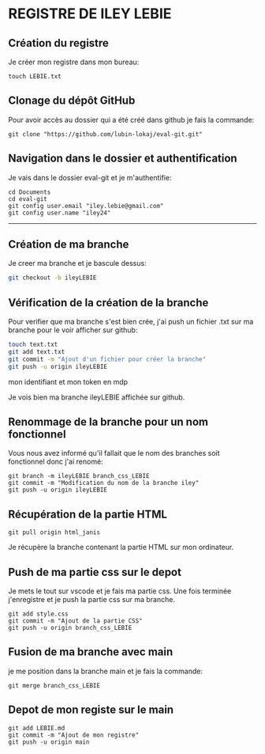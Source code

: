 #  REGISTRE DE ILEY LEBIE

## Création du registre
Je créer mon registre dans mon bureau:
```shell
touch LEBIE.txt
```

##  Clonage du dépôt GitHub
Pour avoir accès au dossier qui a été créé dans github je fais la commande:
```shell
git clone "https://github.com/lubin-lokaj/eval-git.git"
```

##  Navigation dans le dossier et authentification
Je vais dans le dossier eval-git et je m'authentifie:
```shell
cd Documents
cd eval-git
git config user.email "iley.lebie@gmail.com"
git config user.name "iley24"
```

---

##  Création de ma branche
Je creer ma branche et je bascule dessus:
```bash
git checkout -b ileyLEBIE
```

##  Vérification de la création de la branche
Pour verifier que ma branche s'est bien crée, j'ai push un fichier .txt sur ma branche pour le voir afficher sur github:

```bash
touch text.txt
git add text.txt
git commit -m "Ajout d'un fichier pour créer la branche"
git push -u origin ileyLEBIE
```
mon identifiant et mon token en mdp

Je vois bien ma branche ileyLEBIE  affichée sur github.


## Renommage de la branche pour un nom fonctionnel
Vous nous avez informé qu'il fallait que le nom des branches soit
 fonctionnel donc j'ai renomé:

```shell
git branch -m ileyLEBIE branch_css_LEBIE
git commit -m "Modification du nom de la branche iley"
git push -u origin ileyLEBIE
```

##  Récupération de la partie HTML
```shell
git pull origin html_janis
```
Je récupère la branche contenant la partie HTML sur mon ordinateur.

## Push de ma partie css sur le depot

Je mets le tout sur vscode et je fais ma partie css. Une fois terminée j'enregistre et je push la partie css sur ma branche.
```shell
git add style.css
git commit -m "Ajout de la partie CSS"
git push -u origin branch_css_LEBIE
```
## Fusion de ma branche avec main
je me position dans la branche main et je fais la commande:
```shell
git merge branch_css_LEBIE
```
## Depot de mon registe sur le main
```shell
git add LEBIE.md
git commit -m "Ajout de mon registre"
git push -u origin main
```

